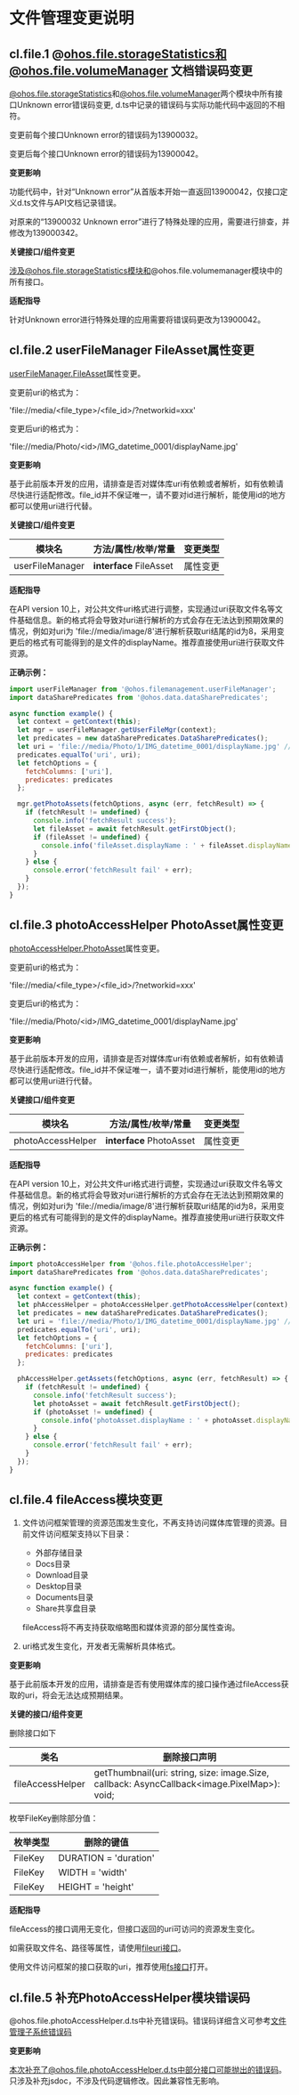 # 文件管理变更说明

## cl.file.1 @ohos.file.storageStatistics和@ohos.file.volumeManager 文档错误码变更

[@ohos.file.storageStatistics](https://gitee.com/openharmony/docs/tree/OpenHarmony-4.0-Release/zh-cn/application-dev/reference/apis/js-apis-file-storage-statistics.md#)和[@ohos.file.volumeManager](https://gitee.com/openharmony/docs/tree/OpenHarmony-4.0-Release/zh-cn/application-dev/reference/apis/js-apis-file-volumemanager.md#)两个模块中所有接口Unknown error错误码变更, d.ts中记录的错误码与实际功能代码中返回的不相符。

变更前每个接口Unknown error的错误码为13900032。

变更后每个接口Unknown error的错误码为13900042。

**变更影响**

功能代码中，针对“Unknown error”从首版本开始一直返回13900042，仅接口定义d.ts文件与API文档记录错误。

对原来的“13900032 Unknown error”进行了特殊处理的应用，需要进行排查，并修改为139000342。

**关键接口/组件变更**

涉及@ohos.file.storageStatistics模块和@ohos.file.volumemanager模块中的所有接口。

**适配指导**

针对Unknown error进行特殊处理的应用需要将错误码更改为13900042。

## cl.file.2 userFileManager FileAsset属性变更

[userFileManager.FileAsset](https://gitee.com/openharmony/docs/tree/OpenHarmony-4.0-Release/zh-cn/application-dev/reference/apis/js-apis-userFileManager.md#fileasset)属性变更。

变更前uri的格式为：

'file://media/\<file_type\>/\<file_id\>/?networkid=xxx'

变更后uri的格式为：

'file://media/Photo/\<id\>/IMG_datetime_0001/displayName.jpg'

**变更影响**

基于此前版本开发的应用，请排查是否对媒体库uri有依赖或者解析，如有依赖请尽快进行适配修改。file_id并不保证唯一，请不要对id进行解析，能使用id的地方都可以使用uri进行代替。

**关键接口/组件变更**

| 模块名                    | 方法/属性/枚举/常量                                          | 变更类型 |
| ------------------------- | ------------------------------------------------------------ | -------- |
| userFileManager   |   **interface** FileAsset | 属性变更     |

**适配指导**

在API version 10上，对公共文件uri格式进行调整，实现通过uri获取文件名等文件基础信息。新的格式将会导致对uri进行解析的方式会存在无法达到预期效果的情况，例如对uri为 'file://media/image/8'进行解析获取uri结尾的id为8，采用变更后的格式有可能得到的是文件的displayName。推荐直接使用uri进行获取文件资源。

**正确示例：**

```js
import userFileManager from '@ohos.filemanagement.userFileManager';
import dataSharePredicates from '@ohos.data.dataSharePredicates';

async function example() {
  let context = getContext(this);
  let mgr = userFileManager.getUserFileMgr(context);
  let predicates = new dataSharePredicates.DataSharePredicates();
  let uri = 'file://media/Photo/1/IMG_datetime_0001/displayName.jpg' // 需保证此uri已存在。
  predicates.equalTo('uri', uri);
  let fetchOptions = {
    fetchColumns: ['uri'],
    predicates: predicates
  };

  mgr.getPhotoAssets(fetchOptions, async (err, fetchResult) => {
    if (fetchResult != undefined) {
      console.info('fetchResult success');
      let fileAsset = await fetchResult.getFirstObject();
      if (fileAsset != undefined) {
        console.info('fileAsset.displayName : ' + fileAsset.displayName);
      }
    } else {
      console.error('fetchResult fail' + err);
    }
  });
}
```

## cl.file.3 photoAccessHelper PhotoAsset属性变更

[photoAccessHelper.PhotoAsset](https://gitee.com/openharmony/docs/tree/OpenHarmony-4.0-Release/zh-cn/application-dev/reference/apis/js-apis-photoAccessHelper.md#photoasset)属性变更。

变更前uri的格式为：

'file://media/\<file_type\>/\<file_id\>/?networkid=xxx'

变更后uri的格式为：

'file://media/Photo/\<id\>/IMG_datetime_0001/displayName.jpg'

**变更影响**

基于此前版本开发的应用，请排查是否对媒体库uri有依赖或者解析，如有依赖请尽快进行适配修改。file_id并不保证唯一，请不要对id进行解析，能使用id的地方都可以使用uri进行代替。

**关键接口/组件变更**

| 模块名                    | 方法/属性/枚举/常量                                          | 变更类型 |
| ------------------------- | ------------------------------------------------------------ | -------- |
| photoAccessHelper   |   **interface** PhotoAsset | 属性变更     |

**适配指导**

在API version 10上，对公共文件uri格式进行调整，实现通过uri获取文件名等文件基础信息。新的格式将会导致对uri进行解析的方式会存在无法达到预期效果的情况，例如对uri为 'file://media/image/8'进行解析获取uri结尾的id为8，采用变更后的格式有可能得到的是文件的displayName。推荐直接使用uri进行获取文件资源。

**正确示例：**

```js
import photoAccessHelper from '@ohos.file.photoAccessHelper';
import dataSharePredicates from '@ohos.data.dataSharePredicates';

async function example() {
  let context = getContext(this);
  let phAccessHelper = photoAccessHelper.getPhotoAccessHelper(context);
  let predicates = new dataSharePredicates.DataSharePredicates();
  let uri = 'file://media/Photo/1/IMG_datetime_0001/displayName.jpg' // 需保证此uri已存在。
  predicates.equalTo('uri', uri);
  let fetchOptions = {
    fetchColumns: ['uri'],
    predicates: predicates
  };

  phAccessHelper.getAssets(fetchOptions, async (err, fetchResult) => {
    if (fetchResult != undefined) {
      console.info('fetchResult success');
      let photoAsset = await fetchResult.getFirstObject();
      if (photoAsset != undefined) {
        console.info('photoAsset.displayName : ' + photoAsset.displayName);
      }
    } else {
      console.error('fetchResult fail' + err);
    }
  });
}
```

## cl.file.4 fileAccess模块变更

1. 文件访问框架管理的资源范围发生变化，不再支持访问媒体库管理的资源。目前文件访问框架支持以下目录：
   - 外部存储目录
   - Docs目录
   - Download目录
   - Desktop目录
   - Documents目录
   - Share共享盘目录

   fileAccess将不再支持获取缩略图和媒体资源的部分属性查询。

2. uri格式发生变化，开发者无需解析具体格式。

**变更影响**

基于此前版本开发的应用，请排查是否有使用媒体库的接口操作通过fileAccess获取的uri，将会无法达成预期结果。

**关键的接口/组件变更**

删除接口如下

| 类名           | 删除接口声明                                                 |
| -------------- | ------------------------------------------------------------ |
| fileAccessHelper | getThumbnail(uri: string, size: image.Size, callback: AsyncCallback<image.PixelMap>): void;|

枚举FileKey删除部分值：

| 枚举类型 | 删除的键值 |
| -------- | ---- |
| FileKey | DURATION = 'duration' |
| FileKey | WIDTH = 'width' |
| FileKey | HEIGHT = 'height' |

**适配指导**

fileAccess的接口调用无变化，但接口返回的uri可访问的资源发生变化。

如需获取文件名、路径等属性，请使用[fileuri接口](https://gitee.com/openharmony/docs/tree/OpenHarmony-4.0-Release/zh-cn/application-dev/reference/apis/js-apis-file-fileuri.md)。

使用文件访问框架的接口获取的uri，推荐使用[fs接口](https://gitee.com/openharmony/docs/tree/OpenHarmony-4.0-Release/zh-cn/application-dev/reference/apis/js-apis-file-fs.md)打开。


## cl.file.5 补充PhotoAccessHelper模块错误码

@ohos.file.photoAccessHelper.d.ts中补充错误码。错误码详细含义可参考[文件管理子系统错误码](../../../application-dev/reference/errorcodes/errorcode-filemanagement.md)

**变更影响**

本次补充了@ohos.file.photoAccessHelper.d.ts中部分接口可能抛出的错误码。只涉及补充jsdoc，不涉及代码逻辑修改。因此兼容性无影响。
